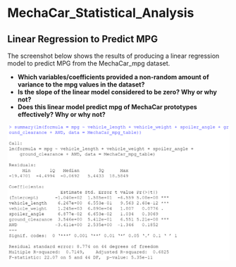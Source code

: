 # MechaCar_Statistical_Analysis

## Linear Regression to Predict MPG
The screenshot below shows the results of producing a linear regression model to predict MPG from the MechaCar_mpg dataset. 
* **Which variables/coefficients provided a non-random amount of variance to the mpg values in the dataset?**
* **Is the slope of the linear model considered to be zero? Why or why not?**
* **Does this linear model predict mpg of MechaCar prototypes effectively? Why or why not?**

![linear_regression_summary](https://github.com/borkard/MechaCar_Statistical_Analysis/blob/main/Images/linear_regression_summary.PNG)

